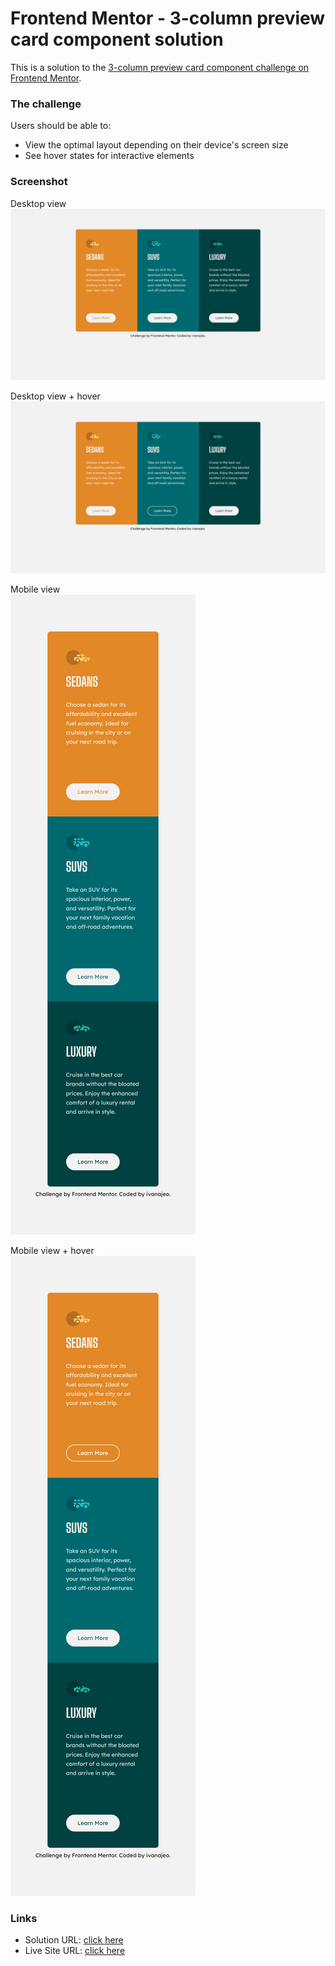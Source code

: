 # Frontend Mentor - 3-column preview card component solution

This is a solution to the [3-column preview card component challenge on Frontend Mentor](https://www.frontendmentor.io/challenges/3column-preview-card-component-pH92eAR2-). 


### The challenge

Users should be able to:

- View the optimal layout depending on their device's screen size
- See hover states for interactive elements

### Screenshot

Desktop view <br />
![](./screenshots/desktop-view.jpg)

Desktop view + hover <br />
![](./screenshots/desktop-view-hover.jpg)

Mobile view                                    
![](./screenshots/mobile-view.jpg)

Mobile view + hover                       
![](./screenshots/mobile-view-hover.jpg)

### Links

- Solution URL: [click here](https://github.com/ivanajeo/frontend-mentor-projects/tree/main/3-column-preview-card-frontend-mentor)
- Live Site URL: [click here](https://ivanajeo.github.io/frontend-mentor-projects/3-column-preview-card-frontend-mentor/index.html)
